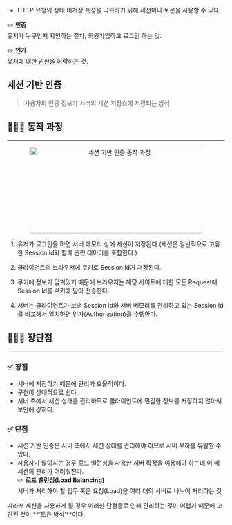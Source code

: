 - HTTP 요청의 상태 비저장 특성을 극복하기 위해 세션이나 토큰을 사용할 수 있다.

✏️  **인증**  
유저가 누구인지 확인하는 절차, 회원가입하고 로그인 하는 것.

✏️  **인가**  
유저에 대한 권한을 허락하는 것.

## 세션 기반 인증

> 사용자의 인증 정보가 서버의 세션 저장소에 저장되는 방식
> 

## 🧑🏻‍💻 동작 과정

---

<center>
    <img src="/img/네트워크/9-1-1.png" width="400" height="200" alt="세션 기반 인증 동작 과정" />
</center>

1. 유저가 로그인을 하면 서버 메모리 상에 세션이 저장된다.(세션은 일반적으로 고유한 Session Id와 함께 관련 데이터를 포함한다.)

2. 클라이언트의 브라우저에 쿠키로 Session Id가 저장된다.
3. 쿠키에 정보가 담겨있기 때문에 브라우저는 해당 사이트에 대한 모든 Request에 Session Id를 쿠키에 담아 전송한다.
4. 서버는 클라이언트가 보낸 Session Id와 서버 메모리를 관리하고 있는 Session Id를 비교해서 일치하면 인가(Authorization)를 수행한다.

## 🧑🏻‍💻 장단점

---

### ✅ 장점

- 서버에 저장하기 때문에 관리가 효율적이다.
- 구현이 상대적으로 쉽다.  
- 서버 측에서 세션 상태를 관리하므로 클라이언트에 민감한 정보를 저장하지 않아서 보안에 강하다.

### ✅ 단점

- 세션 기반 인증은 서버 측에서 세션 상태를 관리해야 하므로 서버 부하를 유발할 수 있다.
- 사용자가 많아지는 경우 로드 밸런싱을 사용한 서버 확장을 이용해야 하는데 이 때 세션의 관리가 어려워진다.  
    ✏️ **로드 밸런싱(Load Balancing)**  
     서버가 처리해야 할 업무 혹은 요청(Load)을 여러 대의 서버로 나누어 처리하는 것
    
따라서 세션을 사용하게 될 경우 이러한 단점들로 인해 관리하는 것이 어렵기 때문에 고안된 것이 **‘토큰 방식’**이다.